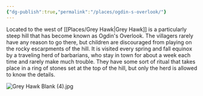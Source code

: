 ```yaml
---
{"dg-publish":true,"permalink":"/places/ogdin-s-overlook/"}
---
```


Located to the west of [[Places/Grey Hawk\|Grey Hawk]] is a particularly steep hill that has become known as Ogdin's Overlook.  The villagers rarely have any reason to go there, but children are discouraged from playing on the rocky escarpments of the hill.  It is visited every spring and fall equinox by a traveling herd of barbarians, who stay in town for about a week each time and rarely make much trouble.  They have some sort of ritual that takes place in a ring of stones set at the top of the hill, but only the herd is allowed to know the details.  

![Grey Hawk Blank (4).jpg](/img/user/Z_Attachments/Grey%20Hawk%20Blank%20(4).jpg)